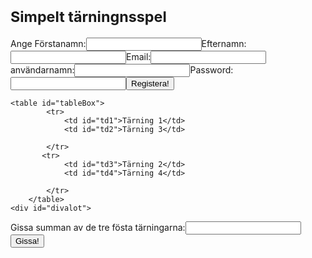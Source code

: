 <!DOCTYPE html>

<html lang="sv"> 
   
<head>
    <link rel="shortcut icon" type="image/x-icon" href="http://megaicons.net/static/img/icons_sizes/8/60/32/gaming-dice-icon.png" />
    <meta charset="utf-8" />
    <title>Simpelt tärningsspel</title>
    <link rel="stylesheet" type="text/css" href="labb1.css">
</head>
<body>
    <div id="minDiv">
    <h1><small>Simpelt tärningnsspel</small></h1>
    </div>
    <div id="minDiva">
        <p id ="noobish"><label>Ange Förstanamn:</label><input type="text" name="förstanamn"/><label>Efternamn:</label><input type="text" name="efternamn"/><label>Email:</label><input type="text" name="email"/>
    <label>användarnamn:</label><input type="text" name="Användarnamn"/><label>Password:</label><input type="text" name="pw"/><button type="button">Registera!</button></p></div>

        

    <table id="tableBox">
			<tr>
				<td id="td1">Tärning 1</td>
				<td id="td2">Tärning 3</td>
				
			</tr>
           <tr>
				<td id="td3">Tärning 2</td>
				<td id="td4">Tärning 4</td>
				
			</tr>
        </table>
    <div id="divalot">
<p id="noobissh"><label>Gissa summan av de tre fösta tärningarna:</label><input type="text" name="summa"/><button type="button">Gissa!</button></p>
    </div>
</body>
</html> 
